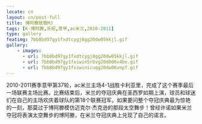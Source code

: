 ```yaml
---
locate: cn
layout: cn/post-full
title: 博阿滕致敬MJ
tags: [K·博阿滕,庆祝,意甲,ac米兰,2010-2011]
type: gallery
featimg: 7bb8bd97gy1fxdtcygj8gg20dw05kkjl.gif
gallery:
    - images:
      - url: 7bb8bd97gy1fxdtcygj8gg20dw05kkjl.gif
      - url: 7bb8bd97gy1fxiwin5rbvg20d006v4bn.gif
      - url: 7bb8bd97gy1fxiwinicuqg20dw06vnpf.gif
---
```


2010-2011赛季意甲第37轮，ac米兰主场4-1战胜卡利亚里，完成了这个赛季最后一场联赛主场比赛。比赛结束后，米兰的夺冠庆典在圣西罗如期上演，球员和球迷们在自己的主场欢庆着球队的第18个联赛冠军。如果要问整个夺冠庆典最为惊艳的一刻，那莫过于博阿滕模仿迈克尔·杰克逊的那段太空舞步！曾经许诺如果米兰夺冠将表演太空舞步的博阿滕，在米兰夺冠庆典上兑现了自己的诺言。